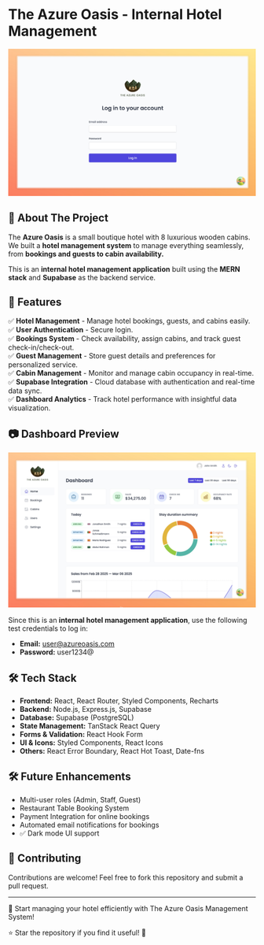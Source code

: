 # The Azure Oasis - Internal Hotel Management

[![Login Preview](./screenshots/login.jpeg)](https://the-azure-oasis.vercel.app/login)

## 📌 About The Project

The **Azure Oasis** is a small boutique hotel with 8 luxurious wooden cabins. We built a **hotel management system** to manage everything seamlessly, from **bookings and guests to cabin availability.**

This is an **internal hotel management application** built using the **MERN stack** and **Supabase** as the backend service.

## 🚀 Features

✅ **Hotel Management** - Manage hotel bookings, guests, and cabins easily.  
✅ **User Authentication** - Secure login.  
✅ **Bookings System** - Check availability, assign cabins, and track guest check-in/check-out.  
✅ **Guest Management** - Store guest details and preferences for personalized service.  
✅ **Cabin Management** - Monitor and manage cabin occupancy in real-time.  
✅ **Supabase Integration** - Cloud database with authentication and real-time data sync.  
✅ **Dashboard Analytics** - Track hotel performance with insightful data visualization.

## 📷 Dashboard Preview

[![Dashboard Screenshot](./screenshots/dashboard.jpeg)](https://the-azure-oasis.vercel.app/login)

Since this is an **internal hotel management application**, use the following test credentials to log in:

- **Email:** user@azureoasis.com
- **Password:** user1234@

## 🛠 Tech Stack

- **Frontend:** React, React Router, Styled Components, Recharts
- **Backend:** Node.js, Express.js, Supabase
- **Database:** Supabase (PostgreSQL)
- **State Management:** TanStack React Query
- **Forms & Validation:** React Hook Form
- **UI & Icons:** Styled Components, React Icons
- **Others:** React Error Boundary, React Hot Toast, Date-fns

## 🛠 Future Enhancements

- Multi-user roles (Admin, Staff, Guest)
- Restaurant Table Booking System
- Payment Integration for online bookings
- Automated email notifications for bookings
- ✅ Dark mode UI support

## 🤝 Contributing

Contributions are welcome! Feel free to fork this repository and submit a pull request.

---

🚀 Start managing your hotel efficiently with The Azure Oasis Management System!

⭐ Star the repository if you find it useful! 🚀
